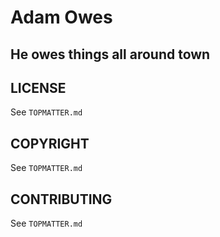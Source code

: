 # Adam Owes
## He owes things all around town
## LICENSE
See `TOPMATTER.md`
## COPYRIGHT
See `TOPMATTER.md`
## CONTRIBUTING
See `TOPMATTER.md`
